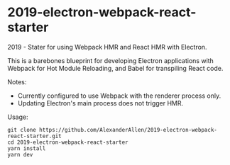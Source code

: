 # 2019-electron-webpack-react-starter
2019 - Stater for using Webpack HMR and React HMR with Electron.

This is a barebones blueprint for developing Electron applications with Webpack for Hot Module Reloading, and Babel for transpiling React code.

Notes:

- Currently configured to use Webpack with the renderer process only.
- Updating Electron's main process does not trigger HMR.

Usage:

```
git clone https://github.com/AlexanderAllen/2019-electron-webpack-react-starter.git
cd 2019-electron-webpack-react-starter
yarn install
yarn dev
```
